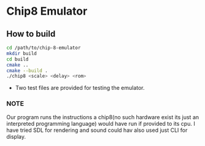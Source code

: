 # Chip8 Emulator

## How to build
```bash
cd /path/to/chip-8-emulator
mkdir build
cd build
cmake ..
cmake --build .
./chip8 <scale> <delay> <rom>
```

- Two test files are provided for testing the emulator. 

### NOTE
Our program runs the instructions a chip8(no such hardware exist its just an interpreted programming language) would have run if provided to its cpu. I have tried SDL for rendering and sound could hav also used just CLI for display.
